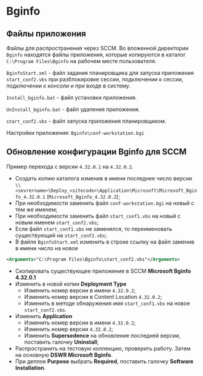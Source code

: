 # Bginfo

## Файлы приложения

Файлы для распространения через SCCM. Во вложенной директории `Bginfo` находятся файлы приложения, которые копируются в каталог `C:\Program Files\Bginfo` на рабочем месте пользователя.

`BginfoStart.xml` - файл задания планировщика для запуска приложения `start_conf2.vbs` при разблокировке сессии, подключении к сессии, подключении к консоли и при входе в систему.

`Install_bginfo.bat` - файл установки приложения.

`UnInstall_bginfo.bat` - файл удаления приложения.

`start_conf2.vbs` - файл запуска приложения планировщиком.

Настройки приложения: `Bginfo\conf-workstation.bgi`

## Обновление конфигурации Bginfo для SCCM

Пример перехода с версии `4.32.0.1` на `4.32.0.2`.

- Создать копию каталога изменив в имени последнее число версии `\\<sevrername>\Deploy_<sitecode>\Application\Microsoft\Microsoft_Bginfo_4.32.0.1` (`Microsoft_Bginfo_4.32.0.2`);
- При необходимости заменить файл `conf-workstation.bgi` на новый с тем же именем;
- При необходимости заменить файл `start_conf1.vbs` на новый с новым именем `start_conf2.vbs`;
- Если файл `start_conf1.vbs` не заменялся, то переименовать существующий на `start_conf2.vbs`;
- В файле `BginfoStart.xml` изменить в строке ссылку на файл заменив в имени число на новое

```xml
<Arguments>"C:\Program Files\Bginfo\start_conf2.vbs"</Arguments>
```

- Скопировать существующее приложение в SCCM **Microsoft Bginfo 4.32.0.1**
- Изменить в новой копии **Deployment Type**
  - Изменить номер версии в имени `4.32.0.2`;
  - Изменить номер версии в Content Location `4.32.0.2`;
  - Изменить в методе обнаружения имя `start_conf1.vbs` на новое `start_conf2.vbs`.
- Изменить **Application**
  - Изменить номер версии в имени `4.32.0.2`;
  - Изменить номер версии `4.32.0.2`;
  - Изменить **Supersedence** на обновление последней версии, поставить галочку **Uninstall**;
- Распространить на тестовую коллекцию, проверить работу. Затем на основную **DSWR Microsoft Bginfo**.
- При деплое **Purpose** выбрать **Required**, поставить галочку **Software Installation**.

